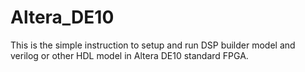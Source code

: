 # Altera_DE10
This is the simple instruction to setup and run DSP builder model and verilog or other HDL model in Altera DE10 standard FPGA.
